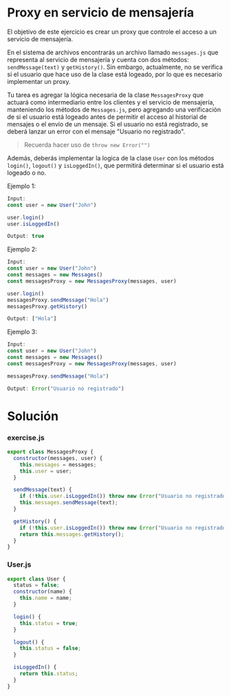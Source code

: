 # Proxy en servicio de mensajería

El objetivo de este ejercicio es crear un proxy que controle el acceso a un servicio de mensajería.

En el sistema de archivos encontrarás un archivo llamado `messages.js` que representa al servicio de mensajería y cuenta con dos métodos: `sendMessage(text)` y `getHistory()`. Sin embargo, actualmente, no se verifica si el usuario que hace uso de la clase está logeado, por lo que es necesario implementar un proxy.

Tu tarea es agregar la lógica necesaria de la clase `MessagesProxy` que actuará como intermediario entre los clientes y el servicio de mensajería, manteniendo los métodos de `Messages.js`, pero agregando una verificación de si el usuario está logeado antes de permitir el acceso al historial de mensajes o el envío de un mensaje. Si el usuario no está registrado, se deberá lanzar un error con el mensaje "Usuario no registrado".

> Recuerda hacer uso de `throw new Error("")`

Además, deberás implementar la logica de la clase `User` con los métodos `login()`, `logout()` y `isLoggedIn()`, que permitirá determinar si el usuario está logeado o no.

Ejemplo 1:

```javascript
Input:
const user = new User("John")

user.login()
user.isLoggedIn()

Output: true
```

Ejemplo 2:

```javascript
Input:
const user = new User("John")
const messages = new Messages()
const messagesProxy = new MessagesProxy(messages, user)

user.login()
messagesProxy.sendMessage("Hola")
messagesProxy.getHistory()

Output: ["Hola"]
```

Ejemplo 3:

```javascript
Input:
const user = new User("John")
const messages = new Messages()
const messagesProxy = new MessagesProxy(messages, user)

messagesProxy.sendMessage("Hola")

Output: Error("Usuario no registrado")
```

# Solución

### exercise.js

```javascript
export class MessagesProxy {
  constructor(messages, user) {
    this.messages = messages;
    this.user = user;
  }

  sendMessage(text) {
    if (!this.user.isLoggedIn()) throw new Error("Usuario no registrado");
    this.messages.sendMessage(text);
  }

  getHistory() {
    if (!this.user.isLoggedIn()) throw new Error("Usuario no registrado");
    return this.messages.getHistory();
  }
}
```

### User.js

```javascript
export class User {
  status = false;
  constructor(name) {
    this.name = name;
  }

  login() {
    this.status = true;
  }

  logout() {
    this.status = false;
  }

  isLoggedIn() {
    return this.status;
  }
}
```
